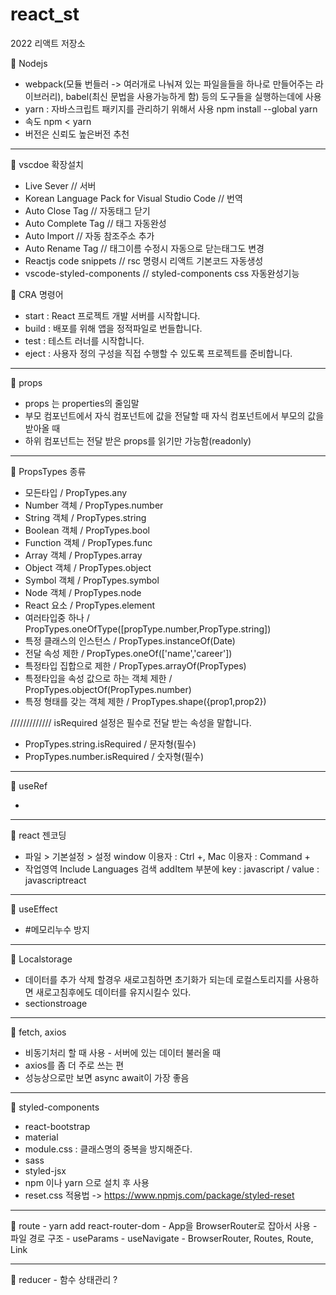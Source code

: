 # react_st

2022
리액트 저장소

🌱 Nodejs

  - webpack(모듈 번들러 -> 여러개로 나눠져 있는 파일을들을 하나로 만들어주는 라이브러리), babel(최신 문법을 사용가능하게 함) 등의 도구들을 실행하는데에 사용
  - yarn : 자바스크립트 패키지를 관리하기 위해서 사용 npm install --global yarn
  - 속도 npm < yarn
  - 버전은 신뢰도 높은버전 추천
<hr />
🌱 vscdoe 확장설치

  - Live Sever // 서버
  - Korean Language Pack for Visual Studio Code // 번역
  - Auto Close Tag // 자동태그 닫기
  - Auto Complete Tag // 태그 자동완성
  - Auto Import // 자동 참조주소 추가
  - Auto Rename Tag // 태그이름 수정시 자동으로 닫는태그도 변경
  - Reactjs code snippets // rsc 명령시 리액트 기본코드 자동생성
  - vscode-styled-components // styled-components css 자동완성기능

🌱 CRA 명령어

  - start : React 프로젝트 개발 서버를 시작합니다.
  - build : 배포를 위해 앱을 정적파일로 번들합니다.
  - test : 테스트 러너를 시작합니다.
  - eject : 사용자 정의 구성을 직접 수행할 수 있도록 프로젝트를 준비합니다.
<hr />
🌱 props

  - props 는 properties의 줄임말
  - 부모 컴포넌트에서 자식 컴포넌트에 값을 전달할 때 자식 컴포넌트에서 부모의 값을 받아올 때
  - 하위 컴포넌트는 전달 받은 props를 읽기만 가능함(readonly)
<hr />
🌱 PropsTypes 종류

  - 모든타입    /                                          PropTypes.any
  - Number 객체   /                                        PropTypes.number
  - String 객체   /                                        PropTypes.string
  - Boolean 객체  /                                        PropTypes.bool
  - Function 객체   /                                      PropTypes.func
  - Array 객체   /                                        PropTypes.array
  - Object 객체   /                                        PropTypes.object
  - Symbol 객체    /                                      PropTypes.symbol
  - Node 객체      /                                     PropTypes.node
  - React 요소        /                                  PropTypes.element
  - 여러타입중 하나      /                                PropTypes.oneOfType([propType.number,PropType.string])
  - 특정 클래스의 인스턴스     /                           PropTypes.instanceOf(Date)
  - 전달 속성 제한     /                                   PropTypes.oneOf(['name','career'])
  - 특정타입 집합으로 제한   /                              PropTypes.arrayOf(PropTypes)
  - 특정타입을 속성 값으로 하는 객체 제한  /                 PropTypes.objectOf(PropTypes.number)
  - 특정 형태를 갖는 객체 제한  /                          PropTypes.shape({prop1,prop2})

///////////// isRequired 설정은 필수로 전달 받는 속성을 말합니다.

  - PropTypes.string.isRequired    /                     문자형(필수)
  - PropTypes.number.isRequired    /                     숫자형(필수)
<hr />
🌱 useRef

  -
<hr />
🌱 react 젠코딩

  - 파일 > 기본설정 > 설정 window 이용자 : Ctrl +, Mac 이용자 : Command +
  - 작업영역 Include Languages 검색 addItem 부분에 key : javascript / value : javascriptreact
<hr />
🌱 useEffect

  - #메모리누수 방지
<hr />
🌱 Localstorage

  - 데이터를 추가 삭제 할경우 새로고침하면 초기화가 되는데 로컬스토리지를 사용하면 새로고침후에도 데이터를 유지시킬수 있다.
  - sectionstroage
<hr />
🌱 fetch, axios

  - 비동기처리 할 때 사용 - 서버에 있는 데이터 불러올 때
  - axios를 좀 더 주로 쓰는 편
  - 성능상으로만 보면 async await이 가장 좋음
<hr />
🌱 styled-components

  - react-bootstrap
  - material
  - module.css : 클래스명의 중복을 방지해준다.
  - sass
  - styled-jsx
  - npm 이나 yarn 으로 설치 후 사용
  - reset.css 적용법 -> https://www.npmjs.com/package/styled-reset
<hr />
🌱 route
  - yarn add react-router-dom 
  - App을 BrowserRouter로 잡아서 사용
  - 파일 경로 구조
  - useParams
  - useNavigate
  - BrowserRouter, Routes, Route, Link
<hr />
🌱 reducer
  - 함수 상태관리 ?
